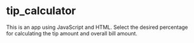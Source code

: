 # tip_calculator
This is an app using JavaScript and HTML. Select the desired percentage for calculating the tip amount and overall bill amount. 
